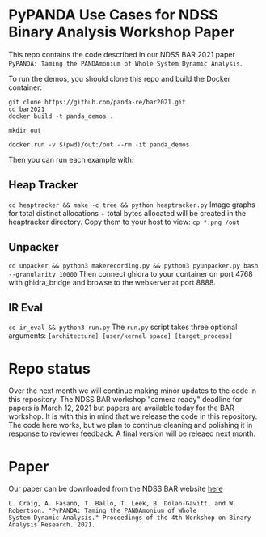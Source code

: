 PyPANDA Use Cases for NDSS Binary Analysis Workshop Paper
===

This repo contains the code described in our NDSS BAR 2021 paper `PyPANDA: Taming the PANDAmonium of Whole System Dynamic Analysis`.

To run the demos, you should clone this repo and build the Docker container:
```
git clone https://github.com/panda-re/bar2021.git
cd bar2021
docker build -t panda_demos .

mkdir out

docker run -v $(pwd)/out:/out --rm -it panda_demos
```

Then you can run each example with:

## Heap Tracker
`cd heaptracker && make -c tree && python heaptracker.py`
Image graphs for total distinct allocations + total bytes allocated will be created in the heaptracker directory. Copy them to your host to view: `cp *.png /out`

## Unpacker
`cd unpacker && python3 makerecording.py && python3 pyunpacker.py bash --granularity 10000`
Then connect ghidra to your container on port 4768 with ghidra_bridge and browse to the webserver at port 8888.

## IR Eval
`cd ir_eval && python3 run.py`
The `run.py` script takes three optional arguments: `[architecture] [user/kernel space] [target_process]`


Repo status
===
Over the next month we will continue making minor updates to the code in this repository. The NDSS BAR workshop "camera ready" deadline for papers is March 12, 2021 but papers are available today for the BAR workshop. It is with this in mind that we release the code in this repository. The code here works, but we plan to continue cleaning and polishing it in response to reviewer feedback. A final version will be releaed next month.

Paper
====
Our paper can be downloaded from the NDSS BAR website [here](https://www.ndss-symposium.org/ndss-program/bar-2021/)
```
L. Craig, A. Fasano, T. Ballo, T. Leek, B. Dolan-Gavitt, and W. Robertson. "PyPANDA: Taming the PANDAmonium of Whole
System Dynamic Analysis." Proceedings of the 4th Workshop on Binary Analysis Research. 2021.

